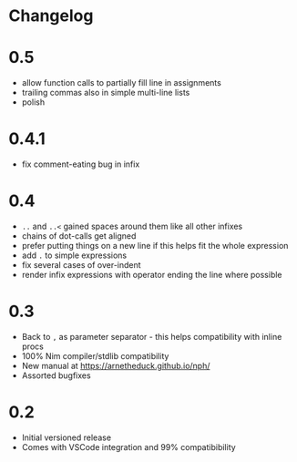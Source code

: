 # Changelog

# 0.5

* allow function calls to partially fill line in assignments
* trailing commas also in simple multi-line lists
* polish

# 0.4.1

* fix comment-eating bug in infix

# 0.4

* `..` and `..<` gained spaces around them like all other infixes
* chains of dot-calls get aligned
* prefer putting things on a new line if this helps fit the whole expression
* add `.` to simple expressions
* fix several cases of over-indent
* render infix expressions with operator ending the line where possible

# 0.3

* Back to `,` as parameter separator - this helps compatibility with inline procs
* 100% Nim compiler/stdlib compatibility
* New manual at https://arnetheduck.github.io/nph/
* Assorted bugfixes

# 0.2

* Initial versioned release
* Comes with VSCode integration and 99% compatibibility

